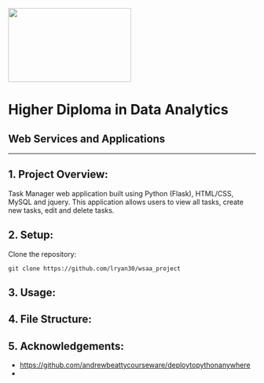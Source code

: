 <img src="https://mjconroy.com/wp-content/uploads/2023/04/ATU-Logo.png" width="250" height="150">

# Higher Diploma in Data Analytics

## **Web Services and Applications**
***


## 1. Project Overview: 

Task Manager web application built using Python (Flask), HTML/CSS, MySQL and jquery. This application allows users to view all tasks, create new tasks, edit and delete tasks. 




## 2. Setup:


Clone the repository: 

```git clone https://github.com/lryan30/wsaa_project```


## 3. Usage: 




## 4. File Structure:

## 5. Acknowledgements: 


-   https://github.com/andrewbeattycourseware/deploytopythonanywhere
-   


